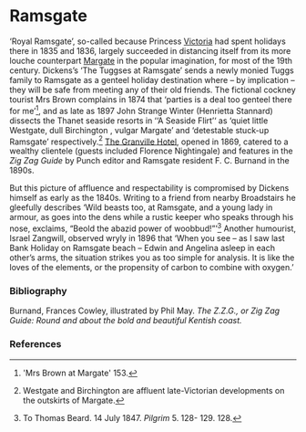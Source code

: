 # Ramsgate

‘Royal Ramsgate’, so-called because Princess [Victoria](19c-victoria-albion-house) had spent holidays there in 1835 and 1836, largely succeeded in distancing itself from its more louche counterpart [Margate](19c-margate) in the popular imagination, for most of the 19th century. Dickens’s ‘The Tuggses at Ramsgate’ sends a newly monied Tuggs family to Ramsgate as a genteel holiday destination where – by implication – they will be safe from meeting any of their old friends. The fictional cockney tourist Mrs Brown complains in 1874 that ‘parties is a deal too genteel there for me’[^ref1], and as late as 1897 John Strange Winter (Henrietta Stannard) dissects the Thanet seaside resorts in ‘‘A Seaside Flirt’‘ as ‘quiet little Westgate, dull Birchington , vulgar Margate’ and ‘detestable stuck-up Ramsgate’ respectively.[^ref2] [The Granville Hotel](http://glorious-and-unknown.co.uk/ramsgate-the-granville-hotel/), opened in 1869,  catered to a wealthy clientele (guests included Florence Nightingale) and features in the _Zig Zag Guide_ by Punch editor and Ramsgate resident F. C. Burnand in the 1890s.

But this picture of affluence and respectability is compromised by Dickens himself as early as the 1840s. Writing to a friend from nearby Broadstairs he gleefully describes ‘Wild beasts too, at Ramsgate, and a young lady in armour, as goes into the dens while a rustic keeper who speaks through his nose, exclaims, “Beold the abazid power of woobbud!”’[^ref3]  Another humourist, Israel Zangwill, observed wryly in 1896 that ‘When you see – as I saw last Bank Holiday on Ramsgate beach – Edwin and Angelina asleep in each other’s arms, the situation strikes you as too simple for analysis. It is like the loves of the elements, or the propensity of carbon to combine with oxygen.’

### Bibliography
Burnand, Frances Cowley, illustrated by Phil May. _The Z.Z.G., or Zig Zag Guide: Round and about the bold and beautiful Kentish coast._

### References

[^ref1]: 'Mrs Brown at Margate' 153.
[^ref2]: Westgate and Birchington are affluent late-Victorian developments on the outskirts of Margate.
[^ref3]: To Thomas Beard. 14 July 1847. _Pilgrim_ 5. 128- 129. 128.


